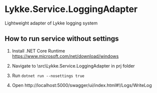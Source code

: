 # Lykke.Service.LoggingAdapter
Lightweight adapter of Lykke logging system

## How to run service without settings
1. Install .NET Core Runtime https://www.microsoft.com/net/download/windows

2. Navigate to \src\Lykke.Service.LoggingAdapter in prj folder

3. Run ```dotnet run --nosettings true ```
4. Open http://localhost:5000/swagger/ui/index.html#!/Logs/WriteLog
